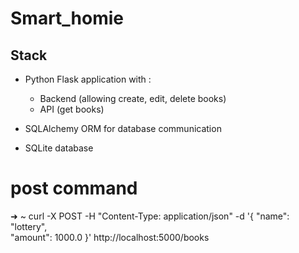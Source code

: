 # Smart_homie


## Stack

- Python Flask application with :
    - Backend (allowing create, edit, delete books)
    - API (get books)

- SQLAlchemy ORM for database communication
- SQLite database



# post command
➜  ~ curl -X POST -H "Content-Type: application/json" -d '{
  "name": "lottery",       
  "amount": 1000.0
}' http://localhost:5000/books
